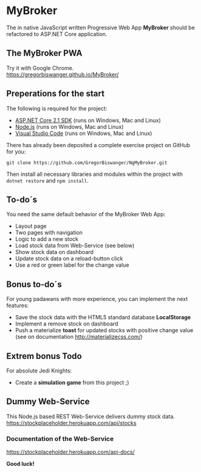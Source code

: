 # MyBroker

The in native JavaScript written Progressive Web App **MyBroker** should be refactored to ASP.NET Core application.

## The MyBroker PWA
Try it with Google Chrome.  
https://gregorbiswanger.github.io/MyBroker/

## Preperations for the start
The following is required for the project:    
- [ASP.NET Core 2.1 SDK](http://www.dot.net "www.dot.net") (runs on Windows, Mac and Linux)  
- [Node.js](http://www.nodejs.org "www.nodejs.org") (runs on Windows, Mac and Linux)   
- [Visual Studio Code](http://code.visualstudio.com "http://code.visualstudio.com") (runs on Windows, Mac and Linux)  
  
There has already been deposited a complete exercise project on GitHub for you:    
  
`git clone https://github.com/GregorBiswanger/NgMyBroker.git`  

Then install all necessary libraries and modules within the project with `dotnet restore` and `npm install`.  

## To-do´s
You need the same default behavior of the MyBroker Web App:
- Layout page
- Two pages with navigation
- Logic to add a new stock
- Load stock data from Web-Service (see below)
- Show stock data on dashboard
- Update stock data on a reload-button click
- Use a red or green label for the change value
  
## Bonus to-do´s
For young padawans with more experience, you can implement the next features:
- Save the stock data with the HTML5 standard database **LocalStorage**
- Implement a remove stock on dashboard
- Push a materialize **toast** for updated stocks with positive change value (see on documentation http://materializecss.com/)

## Extrem bonus Todo
For absolute Jedi Knights:
- Create a **simulation game** from this project ;)

## Dummy Web-Service
This Node.js based REST Web-Service delivers dummy stock data.  
https://stockplaceholder.herokuapp.com/api/stocks
  
### Documentation of the Web-Service
https://stockplaceholder.herokuapp.com/api-docs/

**Good luck!**